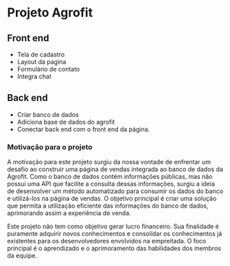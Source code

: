 <h1>Projeto Agrofit</h1>


<h2>Front end</h2>
	<ul>
        <li>Tela de cadastro</li>
        <li>Layout da pagina</li>
        <li>Formulário de contato</li>
        <li>Integra chat</li>
	</ul>

 <h2>Back end</h2>
	<ul> 
        <li>Criar banco de dados</li>
        <li>Adiciona base de dados do agrofit</li>
        <li>Conectar back end com o front end da página.</li>
    </ul>


<h3>Motivação para o projeto</h3>

<p>A motivação para este projeto surgiu da nossa vontade de enfrentar um desafio ao construir uma página de vendas integrada ao banco de dados da Agrofit. Como o banco de dados contém informações públicas, mas não possui uma API que facilite a consulta dessas informações, surgiu a ideia de desenvolver um método automatizado para consumir os dados do banco e utilizá-los na página de vendas. O objetivo principal é criar uma solução que permita a utilização eficiente das informações do banco de dados, aprimorando assim a experiência de venda.</p>
<p>Este projeto não tem como objetivo gerar lucro financeiro. Sua finalidade é puramente adquirir novos conhecimentos e consolidar os conhecimentos já existentes para os desenvolvedores envolvidos na empreitada. O foco principal é o aprendizado e o aprimoramento das habilidades dos membros da equipe.</p>